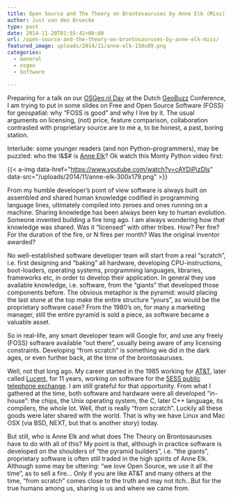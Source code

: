 ```yaml
---
title: Open Source and The Theory on Brontosauruses by Anne Elk (Miss)
author: Just van den Broecke
type: post
date: 2014-11-20T01:55:41+00:00
url: /open-source-and-the-theory-on-brontosauruses-by-anne-elk-miss/
featured_image: uploads/2014/11/anne-elk-150x89.png
categories:
  - General
  - osgeo
  - Software

---
```

Preparing for a talk on our [OSGeo.nl Day][1] at the Dutch [GeoBuzz][2] Conference, I am trying to put in some slides on Free and Open Source Software (FOSS) for geospatial: why &#8220;FOSS is good&#8221; and why I live by it. The usual arguments on licensing, (not) price, feature comparison, collaboration contrasted with proprietary source are to me a, to be honest, a past, boring station.

Interlude: some younger readers (and non Python-programmers), may be puzzled: who the !&$# is [Anne Elk][3]? Ok watch this Monty Python video first:

{{< a-img data-href="https://www.youtube.com/watch?v=cAYDiPizDIs" data-src="/uploads/2014/11/anne-elk-300x179.png" >}}

From my humble developer&#8217;s point of view software is always built on assembled and shared human knowledge codified in programming language lines, ultimately compiled into zeroes and ones running on a machine. Sharing knowledge has been always been key to human evolution. Someone invented building a fire long ago. I am always wondering how _that_ knowledge was shared. Was it &#8220;licensed&#8221; with other tribes. How? Per fire? For the duration of the fire, or N fires per month? Was the original inventor awarded?

No well-established software developer team will start from a real &#8220;scratch&#8221;, i.e. first designing and &#8220;baking&#8221; all hardware, developing CPU-instructions, boot-loaders, operating systems, programming languages, libraries, frameworks etc, in order to develop their application. In general they use available knowledge, i.e. software, from the &#8220;giants&#8221; that developed those components before. The obvious metaphor is the pyramid: would placing the last stone at the top make the entire structure &#8220;yours&#8221;, as would be the proprietary software case? From the 1980&#8217;s on, for many a marketing manager, still the entire pyramid is sold a piece, as software became a valuable asset.

So in real-life, any smart developer team will Google for, and use any freely (FOSS) software available &#8220;out there&#8221;, usually being aware of any licensing constraints.  Developing &#8220;from scratch&#8221; is something we did in the dark ages, or even further back, at the time of the brontosauruses.

Well, not that long ago. My career started in the 1985 working for [AT&amp;T][4], later called [Lucent][5], for 11 years, working on software for the [5ESS public telephone exchange][6]. I am still grateful for that opportunity. From what I gathered at the time, both software and hardware were all developed &#8220;in-house&#8221;: the chips, the Unix operating system, the C, later C++ language, its compilers, the whole lot. Well, _that_ is really &#8220;from scratch&#8221;. Luckily all these goods were later shared with the world. That is why we have Linux and Mac OSX (via BSD, NEXT, but that is another story) today.

But still, who is Anne Elk and what does The Theory on Brontosauruses have to do with all of this? My point is that, although in practice software is developed on the shoulders of &#8220;the pyramid builders&#8221;, i.e. &#8220;the giants&#8221;, proprietary software is often still traded in the high spirits of Anne Elk. Although some may be uttering: &#8220;we love Open Source, we use it all the time&#8221;, as to sell a fire&#8230; Only if you are like AT&T and many others at the time, &#8220;from scratch&#8221; comes close to the truth and may not itch&#8230;But for the true humans among us, sharing is us and where we came from.

 [1]: https://osgeo.nl/osgeo-nl-dag-2014/
 [2]: http://geobuzz.nl/
 [3]: http://en.wikipedia.org/wiki/Anne_Elk's_Theory_on_Brontosauruses
 [4]: htCtp://en.wikipedia.org/wiki/AT%26T
 [5]: http://en.wikipedia.org/wiki/Lucent
 [6]: ttp://en.wikipedia.org/wiki/5ESS_switch
